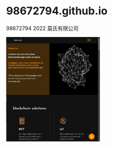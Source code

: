 # 98672794.github.io
98672794 2022 莫氏有限公司

<a href="https://98672794.github.io/abta/">
<img src="aki/abta_Sell.jpg" width="50%" height="auto" title="ASIA BLOCKCHAIN TECHNOLOGY APPLICATION HONG KONG" alt="ASIA BLOCKCHAIN TECHNOLOGY APPLICATION HONG KONG"/>
</a>


